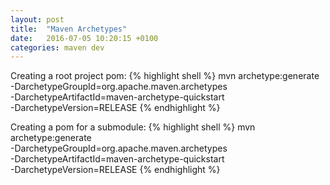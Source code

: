 ```yaml
---
layout: post
title:  "Maven Archetypes"
date:   2016-07-05 10:20:15 +0100
categories: maven dev
---
```


Creating a root project pom:
{% highlight shell %}
mvn archetype:generate \
-DarchetypeGroupId=org.apache.maven.archetypes \
-DarchetypeArtifactId=maven-archetype-quickstart \
-DarchetypeVersion=RELEASE
{% endhighlight %}

Creating a pom for a submodule:
{% highlight shell %}
mvn archetype:generate \
-DarchetypeGroupId=org.apache.maven.archetypes \
-DarchetypeArtifactId=maven-archetype-quickstart \
-DarchetypeVersion=RELEASE
{% endhighlight %}